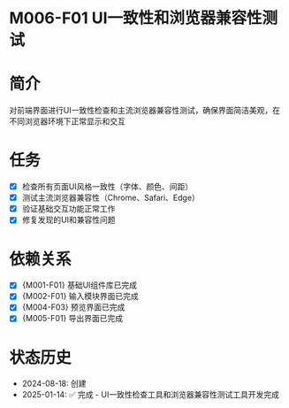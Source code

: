# M006-F01 UI一致性和浏览器兼容性测试

# 简介
对前端界面进行UI一致性检查和主流浏览器兼容性测试，确保界面简洁美观，在不同浏览器环境下正常显示和交互

# 任务
- [x] 检查所有页面UI风格一致性（字体、颜色、间距）
- [x] 测试主流浏览器兼容性（Chrome、Safari、Edge）
- [x] 验证基础交互功能正常工作
- [x] 修复发现的UI和兼容性问题

# 依赖关系
- [x] {M001-F01} 基础UI组件库已完成
- [x] {M002-F01} 输入模块界面已完成
- [x] {M004-F03} 预览界面已完成
- [x] {M005-F01} 导出界面已完成

# 状态历史
- 2024-08-18: 创建
- 2025-01-14: ✅ 完成 - UI一致性检查工具和浏览器兼容性测试工具开发完成
